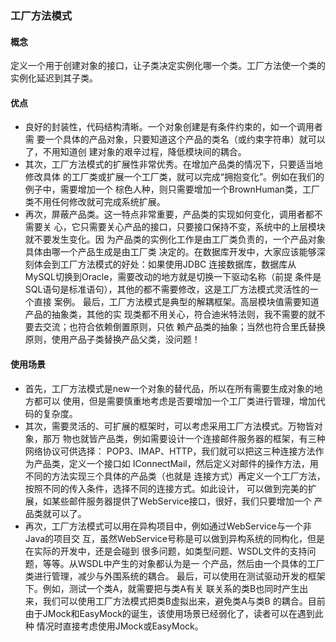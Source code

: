### 工厂方法模式

#### 概念
定义一个用于创建对象的接口，让子类决定实例化哪一个类。工厂方法使一个类的实例化延迟到其子类。
#### 优点
* 良好的封装性，代码结构清晰。一个对象创建是有条件约束的，如一个调用者需
要一个具体的产品对象，只要知道这个产品的类名（或约束字符串）就可以了，不用知道创
建对象的艰辛过程，降低模块间的耦合。
* 其次，工厂方法模式的扩展性非常优秀。在增加产品类的情况下，只要适当地修改具体
的工厂类或扩展一个工厂类，就可以完成“拥抱变化”。例如在我们的例子中，需要增加一个
棕色人种，则只需要增加一个BrownHuman类，工厂类不用任何修改就可完成系统扩展。
* 再次，屏蔽产品类。这一特点非常重要，产品类的实现如何变化，调用者都不需要关
心，它只需要关心产品的接口，只要接口保持不变，系统中的上层模块就不要发生变化。因
为产品类的实例化工作是由工厂类负责的，一个产品对象具体由哪一个产品生成是由工厂类
决定的。在数据库开发中，大家应该能够深刻体会到工厂方法模式的好处：如果使用JDBC
连接数据库，数据库从MySQL切换到Oracle，需要改动的地方就是切换一下驱动名称（前提
条件是SQL语句是标准语句），其他的都不需要修改，这是工厂方法模式灵活性的一个直接
案例。
最后，工厂方法模式是典型的解耦框架。高层模块值需要知道产品的抽象类，其他的实
现类都不用关心，符合迪米特法则，我不需要的就不要去交流；也符合依赖倒置原则，只依
赖产品类的抽象；当然也符合里氏替换原则，使用产品子类替换产品父类，没问题！

#### 使用场景
* 首先，工厂方法模式是new一个对象的替代品，所以在所有需要生成对象的地方都可以
使用，但是需要慎重地考虑是否要增加一个工厂类进行管理，增加代码的复杂度。
* 其次，需要灵活的、可扩展的框架时，可以考虑采用工厂方法模式。万物皆对象，那万
物也就皆产品类，例如需要设计一个连接邮件服务器的框架，有三种网络协议可供选择：
POP3、IMAP、HTTP，我们就可以把这三种连接方法作为产品类，定义一个接口如
IConnectMail，然后定义对邮件的操作方法，用不同的方法实现三个具体的产品类（也就是
连接方式）再定义一个工厂方法，按照不同的传入条件，选择不同的连接方式。如此设计，
可以做到完美的扩展，如某些邮件服务器提供了WebService接口，很好，我们只要增加一个
产品类就可以了。
* 再次，工厂方法模式可以用在异构项目中，例如通过WebService与一个非Java的项目交
互，虽然WebService号称是可以做到异构系统的同构化，但是在实际的开发中，还是会碰到
很多问题，如类型问题、WSDL文件的支持问题，等等。从WSDL中产生的对象都认为是一
个产品，然后由一个具体的工厂类进行管理，减少与外围系统的耦合。
最后，可以使用在测试驱动开发的框架下。例如，测试一个类A，就需要把与类A有关
联关系的类B也同时产生出来，我们可以使用工厂方法模式把类B虚拟出来，避免类A与类B
的耦合。目前由于JMock和EasyMock的诞生，该使用场景已经弱化了，读者可以在遇到此种
情况时直接考虑使用JMock或EasyMock。 